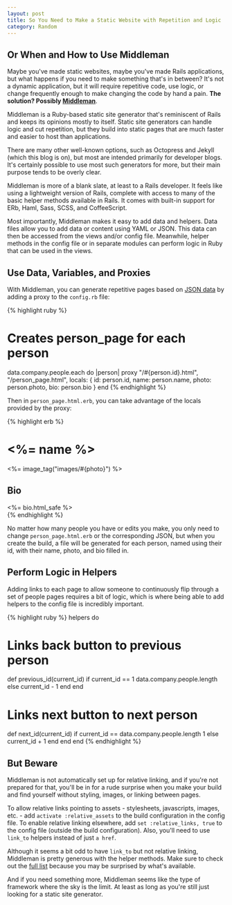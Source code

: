 ```yaml
---
layout: post
title: So You Need to Make a Static Website with Repetition and Logic
category: Random
---
```


Or When and How to Use Middleman
----------
Maybe you've made static websites, maybe you've made Rails applications, but what
happens if you need to make something that's in between? It's not a dynamic
application, but it will require repetitive code, use logic, or
change frequently enough to make changing the code by hand a pain.
<strong>The solution? Possibly
[Middleman](https://middlemanapp.com)</strong>.

Middleman is a Ruby-based static
site generator that's reminiscent of Rails and keeps its opinions mostly to
itself. Static site generators can handle logic and cut repetition, but they
build into static pages that are much faster and easier to host than
applications.

There are many other well-known options,
such as Octopress and Jekyll (which this blog is on), but most are intended primarily for
developer blogs. It's certainly possible to use most such generators for more,
but their main purpose tends to be overly clear.

Middleman is more of a blank slate, at least to a Rails developer. It feels
like using a lightweight version of Rails, complete with access
to many of the basic helper methods available in Rails. It comes with built-in support
for ERb, Haml, Sass, SCSS, and CoffeeScript.

Most importantly, Middleman makes it easy to add data and helpers. Data files allow you to
add data or content using YAML or JSON. This data can then be accessed from the
views and/or config file. Meanwhile, helper methods in the
config file or in separate modules can perform logic in Ruby that can be used in
the views.

Use Data, Variables, and Proxies
----------
With Middleman, you can generate repetitive pages based on
[JSON data](https://middlemanapp.com/advanced/data_files/) by adding a
proxy to the `config.rb` file:

{% highlight ruby %}
# Creates person_page for each person
data.company.people.each do |person|
  proxy "/#{person.id}.html", "/person_page.html", locals: {
    id: person.id,
    name: person.name,
    photo: person.photo,
    bio: person.bio
  }
end
{% endhighlight %}

Then in `person_page.html.erb`, you can take advantage of the locals provided by
the proxy:

{% highlight erb %}
<div id="person-info">
  <h1><%= name %></h1>

  <%= image_tag("images/#{photo}") %>

  <h2>Bio</h2>
  <%= bio.html_safe %>
</div>
{% endhighlight %}

No matter how many people you have or edits you make, you only need to change
`person_page.html.erb` or the corresponding JSON, but when you create the build,
a file will be generated for each person, named using their id, with their name,
photo, and bio filled in.

Perform Logic in Helpers
---------
Adding links to each page to allow someone to continuously flip through a set of
people pages requires a bit of logic, which is where being able to add helpers
to the config file is incredibly important.

{% highlight ruby %}
helpers do
  # Links back button to previous person
  def previous_id(current_id)
    if current_id == 1
      data.company.people.length
    else
      current_id - 1
    end
  end

  # Links next button to next person
  def next_id(current_id)
    if current_id == data.company.people.length
      1
    else
      current_id + 1
    end
  end
end
{% endhighlight %}

But Beware
----------
Middleman is not
automatically set up for relative linking, and if you're not prepared for that,
you'll be in for a rude surprise when you make your build and find yourself without
styling, images, or linking between pages.

To allow relative links pointing to
assets - stylesheets, javascripts, images, etc. -
add `activate :relative_assets` to the build configuration in the
config file. To enable relative linking elsewhere, add `set :relative_links,
true` to the config file (outside the build configuration). Also, you'll
need to use `link_to` helpers instead of just `a href`.

Although it seems a bit odd to have `link_to` but not relative linking,
Middleman is pretty generous with the helper methods. Make sure to
check out the [full list](https://middlemanapp.com/basics/helper_methods/)
because you may be surprised by what's available.

And if you need something more, Middleman seems like the type of framework where
the sky is the limit. At least as long as you're still just looking for a static site
generator.
